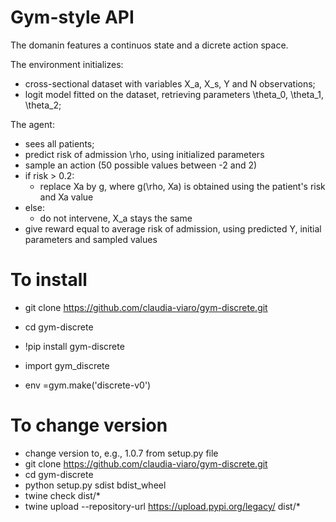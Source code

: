 # Gym-style API

The domanin features a continuos state and a dicrete action space.

The environment initializes:
- cross-sectional dataset with variables X_a, X_s, Y and N observations;
- logit model fitted on the dataset, retrieving parameters \theta_0, \theta_1, \theta_2;

The agent: 
- sees all patients;
- predict risk of admission \rho, using initialized parameters
- sample an action (50 possible values between -2 and 2)
- if risk > 0.2:
  - replace Xa by g, where g(\rho, Xa) is obtained using the patient's risk and Xa value
- else:
  - do not intervene, X_a stays the same
- give reward equal to average risk of admission, using predicted Y, initial parameters and sampled values


# To install
- git clone https://github.com/claudia-viaro/gym-discrete.git
- cd gym-discrete

- !pip install gym-discrete
- import gym_discrete
- env =gym.make('discrete-v0')

# To change version
- change version to, e.g., 1.0.7 from setup.py file
- git clone https://github.com/claudia-viaro/gym-discrete.git
- cd gym-discrete
- python setup.py sdist bdist_wheel
- twine check dist/*
- twine upload --repository-url https://upload.pypi.org/legacy/ dist/*
